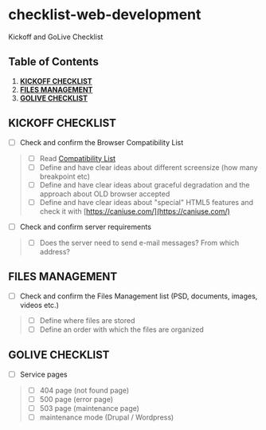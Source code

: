 # checklist-web-development
Kickoff and GoLive Checklist


## Table of Contents

1. **[KICKOFF CHECKLIST](#kickoff-checklist)**
2. **[FILES MANAGEMENT](#files-mangement)**
3. **[GOLIVE CHECKLIST](#golive-checklist)**


## KICKOFF CHECKLIST

* [ ] Check and confirm the Browser Compatibility List
> * [ ] Read [Compatibility List](https://github.com/h-art/browser-compatibility/blob/master/list.md)
> * [ ] Define and have clear ideas about different screensize (how many  breakpoint etc)
> * [ ] Define and have clear ideas about graceful degradation and the approach about OLD browser accepted
> * [ ] Define and have clear ideas about "special" HTML5 features and check it with [https://caniuse.com/](https://caniuse.com/)
* [ ] Check and confirm server requirements
> * [ ] Does the server need to send e-mail messages? From which address?

## FILES MANAGEMENT

* [ ] Check and confirm the Files Management list (PSD, documents, images, videos etc.)
> * [ ] Define where files are stored
> * [ ] Define an order with which the files are organized

## GOLIVE CHECKLIST

* [ ] Service pages
> * [ ] 404 page (not found page)
> * [ ] 500 page (error page)
> * [ ] 503 page (maintenance page)
> * [ ] maintenance mode (Drupal / Wordpress)
